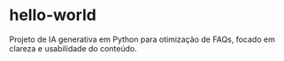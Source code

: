# hello-world
Projeto de IA generativa em Python para otimização de FAQs, focado em clareza e usabilidade do conteúdo.
